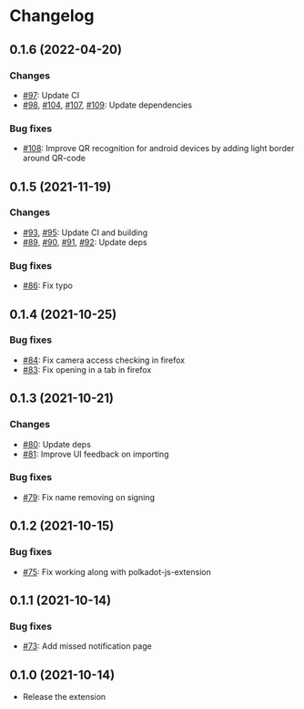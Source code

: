# Changelog

## 0.1.6 (2022-04-20)

### Changes

- [#97](https://github.com/paritytech/parity-signer-companion/pull/97): Update CI
- [#98](https://github.com/paritytech/parity-signer-companion/pull/98), [#104](https://github.com/paritytech/parity-signer-companion/pull/104), [#107](https://github.com/paritytech/parity-signer-companion/pull/107), [#109](https://github.com/paritytech/parity-signer-companion/pull/109): Update dependencies

### Bug fixes

- [#108](https://github.com/paritytech/parity-signer-companion/pull/108): Improve QR recognition for android devices by adding light border around QR-code

## 0.1.5 (2021-11-19)

### Changes

- [#93](https://github.com/paritytech/parity-signer-companion/pull/93), [#95](https://github.com/paritytech/parity-signer-companion/pull/95): Update CI and building
- [#89](https://github.com/paritytech/parity-signer-companion/pull/89), [#90](https://github.com/paritytech/parity-signer-companion/pull/90), [#91](https://github.com/paritytech/parity-signer-companion/pull/91), [#92](https://github.com/paritytech/parity-signer-companion/pull/92): Update deps

### Bug fixes

- [#86](https://github.com/paritytech/parity-signer-companion/pull/86): Fix typo

## 0.1.4 (2021-10-25)

### Bug fixes

- [#84](https://github.com/paritytech/parity-signer-companion/pull/84): Fix camera access checking in firefox
- [#83](https://github.com/paritytech/parity-signer-companion/pull/83): Fix opening in a tab in firefox

## 0.1.3 (2021-10-21)

### Changes

- [#80](https://github.com/paritytech/parity-signer-companion/pull/80): Update deps
- [#81](https://github.com/paritytech/parity-signer-companion/pull/81): Improve UI feedback on importing

### Bug fixes

- [#79](https://github.com/paritytech/parity-signer-companion/pull/79): Fix name removing on signing

## 0.1.2 (2021-10-15)

### Bug fixes

- [#75](https://github.com/paritytech/parity-signer-companion/pull/75): Fix working along with polkadot-js-extension

## 0.1.1 (2021-10-14)

### Bug fixes

- [#73](https://github.com/paritytech/parity-signer-companion/pull/73): Add missed notification page

## 0.1.0 (2021-10-14)

- Release the extension
